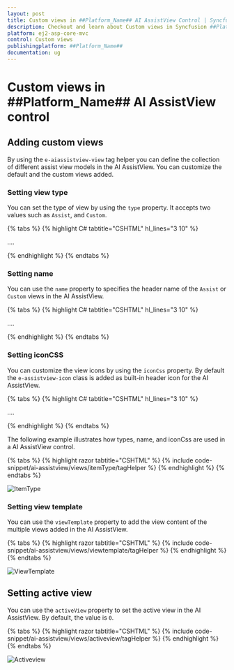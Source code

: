 ```yaml
---
layout: post
title: Custom views in ##Platform_Name## AI AssistView Control | Syncfusion
description: Checkout and learn about Custom views in Syncfusion ##Platform_Name## AI AssistView control of Syncfusion Essential JS 2 and more.
platform: ej2-asp-core-mvc
control: Custom views
publishingplatform: ##Platform_Name##
documentation: ug
---
```


# Custom views in ##Platform_Name## AI AssistView control

## Adding custom views

By using the `e-aiassistview-view` tag helper you can define the collection of different assist view models in the AI AssistView. You can customize the default and the custom views added.

### Setting view type

You can set the type of view by using the `type` property. It accepts two values such as `Assist`, and `Custom`.

{% tabs %}
{% highlight C# tabtitle="CSHTML" hl_lines="3 10" %}

<ejs-aiassistview id="aiAssistView">
    <e-aiassistview-views>
        <e-aiassistview-view type="Assist"></e-aiassistview-view>
        <e-aiassistview-view type="Custom"></e-aiassistview-view>
    </e-aiassistview-views>
</ejs-aiassistview>
....

{% endhighlight %}
{% endtabs %}

### Setting name

You can use the `name` property to specifies the header name of the `Assist` or `Custom` views in the AI AssistView.

{% tabs %}
{% highlight C# tabtitle="CSHTML" hl_lines="3 10" %}

<ejs-aiassistview id="aiAssistView">
    <e-aiassistview-views>
        <e-aiassistview-view name="Prompt"></e-aiassistview-view>
        <e-aiassistview-view type="Custom" name="Response"></e-aiassistview-view>
    </e-aiassistview-views>
</ejs-aiassistview>
....

{% endhighlight %}
{% endtabs %}

### Setting iconCSS

You can customize the view icons by using the `iconCss` property. By default the `e-assistview-icon` class is added as built-in header icon for the AI AssistView.

{% tabs %}
{% highlight C# tabtitle="CSHTML" hl_lines="3 10" %}

<ejs-aiassistview id="aiAssistView">
    <e-aiassistview-views>
        <e-aiassistview-view iconCss="e-icons e-assistview-icon"></e-aiassistview-view>
        <e-aiassistview-view type="Custom" iconCss="e-icons e-comment-show"></e-aiassistview-view>
    </e-aiassistview-views>
</ejs-aiassistview>
....

{% endhighlight %}
{% endtabs %}

The following example illustrates how types, name, and iconCss are used in a AI AssistView control.

{% tabs %}
{% highlight razor tabtitle="CSHTML" %}
{% include code-snippet/ai-assistview/views/itemType/tagHelper %}
{% endhighlight %}
{% endtabs %}

![ItemType](images/itemType.png)

### Setting view template 

You can use the `viewTemplate` property to add the view content of the multiple views added in the AI AssistView.

{% tabs %}
{% highlight razor tabtitle="CSHTML" %}
{% include code-snippet/ai-assistview/views/viewtemplate/tagHelper %}
{% endhighlight %}
{% endtabs %}

![ViewTemplate](images/viewtemplate.png)

## Setting active view

You can use the `activeView` property to set the active view in the AI AssistView. By default, the value is `0`.

{% tabs %}
{% highlight razor tabtitle="CSHTML" %}
{% include code-snippet/ai-assistview/views/activeview/tagHelper %}
{% endhighlight %}
{% endtabs %}

![Activeview](images/activeview.png)
